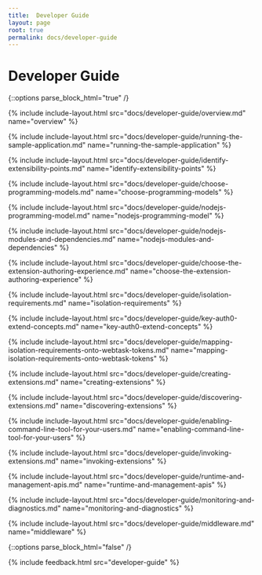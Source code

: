 ```yaml
---
title:  Developer Guide
layout: page
root: true
permalink: docs/developer-guide
--- 
```

# Developer Guide

{::options parse_block_html="true" /}

{% include include-layout.html src="docs/developer-guide/overview.md" name="overview" %}

{% include include-layout.html src="docs/developer-guide/running-the-sample-application.md" name="running-the-sample-application" %}

{% include include-layout.html src="docs/developer-guide/identify-extensibility-points.md" name="identify-extensibility-points" %}

{% include include-layout.html src="docs/developer-guide/choose-programming-models.md" name="choose-programming-models" %}

{% include include-layout.html src="docs/developer-guide/nodejs-programming-model.md" name="nodejs-programming-model" %}

{% include include-layout.html src="docs/developer-guide/nodejs-modules-and-dependencies.md" name="nodejs-modules-and-dependencies" %}

{% include include-layout.html src="docs/developer-guide/choose-the-extension-authoring-experience.md" name="choose-the-extension-authoring-experience" %}

{% include include-layout.html src="docs/developer-guide/isolation-requirements.md" name="isolation-requirements" %}

{% include include-layout.html src="docs/developer-guide/key-auth0-extend-concepts.md" name="key-auth0-extend-concepts" %}

{% include include-layout.html src="docs/developer-guide/mapping-isolation-requirements-onto-webtask-tokens.md" name="mapping-isolation-requirements-onto-webtask-tokens" %}

{% include include-layout.html src="docs/developer-guide/creating-extensions.md" name="creating-extensions" %}

{% include include-layout.html src="docs/developer-guide/discovering-extensions.md" name="discovering-extensions" %}

{% include include-layout.html src="docs/developer-guide/enabling-command-line-tool-for-your-users.md" name="enabling-command-line-tool-for-your-users" %}

{% include include-layout.html src="docs/developer-guide/invoking-extensions.md" name="invoking-extensions" %}

{% include include-layout.html src="docs/developer-guide/runtime-and-management-apis.md" name="runtime-and-management-apis" %}

{% include include-layout.html src="docs/developer-guide/monitoring-and-diagnostics.md" name="monitoring-and-diagnostics" %}

{% include include-layout.html src="docs/developer-guide/middleware.md" name="middleware" %}
 
{::options parse_block_html="false" /}

{% include feedback.html src="developer-guide" %}